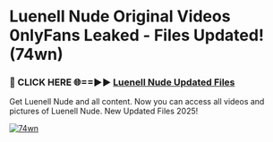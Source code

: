 # Luenell Nude Original Videos 0nlyFans Leaked - Files Updated! (74wn)

<h3>🔴 CLICK HERE 🌐==►► <a href="https://tinyurl.com/yc6ubb5a" rel="nofollow">Luenell Nude Updated Files</a></h3>

Get Luenell Nude and all content. Now you can access all videos and pictures of Luenell Nude. New Updated Files 2025!

[![74wn](https://i.imgur.com/7eu0CRL.gif)](https://tinyurl.com/yc6ubb5a)
